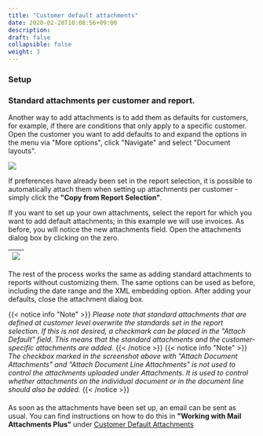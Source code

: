 ```yaml
---
title: "Customer default attachments"
date: 2020-02-28T10:08:56+09:00
description: 
draft: false
collapsible: false
weight: 3
---
```

### Setup

### Standard attachments per customer and report.

Another way to add attachments is to add them as defaults for customers, for example, if there are conditions that only apply to a specific customer. Open the customer you want to add defaults to and expand the options in the menu via "More options", click "Navigate" and select "Document layouts".

![](images/apps/attachmentnavigation.png)

If preferences have already been set in the report selection, it is possible to automatically attach them when setting up attachments per customer - simply click the **"Copy from Report Selection"**. 

If you want to set up your own attachments, select the report for which you want to add default attachments; in this example we will use invoices. As before, you will notice the new attachments field. Open the attachments dialog box by clicking on the zero.

|![](images/apps/mail-attachments-plus/de/attachmentdocumentlayouts.png)
|-|

The rest of the process works the same as adding standard attachments to reports without customizing them. The same options can be used as before, including the date range and the XML embedding option. After adding your defaults, close the attachment dialog box.

{{< notice info "Note" >}}
 _Please note that standard attachments that are defined at customer level overwrite the standards set in the report selection. If this is not desired, a checkmark can be placed in the "Attach Default" field. This means that the standard attachments and the customer-specific attachments are added._
{{< /notice >}}
{{< notice info "Note" >}}
_The checkbox marked in the screenshot above with "Attach Document Attachments" and "Attach Document Line Attachments" is not used to control the attachments uploaded under Attachments. It is used to control whether attachments on the individual document or in the document line should also be added._
{{< /notice >}}
####
As soon as the attachments have been set up, an email can be sent as usual. You can find instructions on how to do this in **"Working with Mail Attachments Plus"** under [Customer Default Attachments](en-us/apps/mail-attachments-plus/working-with-map/defaults-customer/)